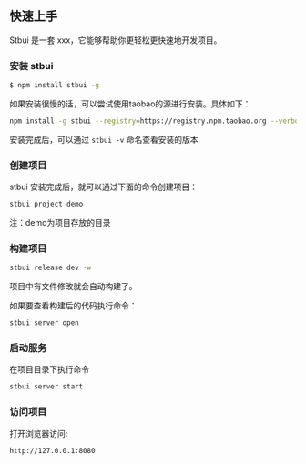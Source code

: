 ## 快速上手

Stbui 是一套 xxx，它能够帮助你更轻松更快速地开发项目。

### 安装 stbui

```bash
$ npm install stbui -g
```

如果安装很慢的话，可以尝试使用taobao的源进行安装。具体如下：
```bash
npm install -g stbui --registry=https://registry.npm.taobao.org --verbose
```
安装完成后，可以通过 `stbui -v` 命名查看安装的版本


### 创建项目

stbui 安装完成后，就可以通过下面的命令创建项目：
```bash
stbui project demo
```
注：demo为项目存放的目录


### 构建项目
```bash
stbui release dev -w
```
项目中有文件修改就会自动构建了。

如果要查看构建后的代码执行命令：
```bash
stbui server open
```


### 启动服务

在项目目录下执行命令

```bash
stbui server start
```

### 访问项目
打开浏览器访问:
```bash
http://127.0.0.1:8080
```
